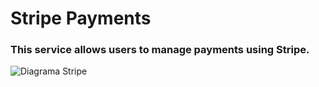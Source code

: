 # Stripe Payments
### This service allows users to manage payments using Stripe.

![Diagrama Stripe](https://github.com/user-attachments/assets/802c6e53-30ff-4aee-84e4-21ca76a4a657)
